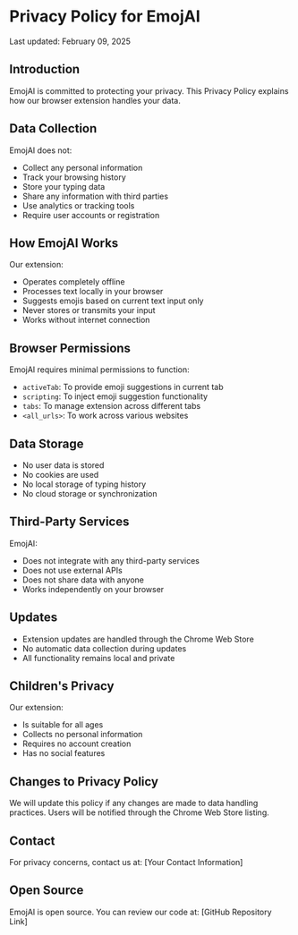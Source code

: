 # Privacy Policy for EmojAI

Last updated: February 09, 2025

## Introduction
EmojAI is committed to protecting your privacy. This Privacy Policy explains how our browser extension handles your data.

## Data Collection
EmojAI does not:
- Collect any personal information
- Track your browsing history
- Store your typing data
- Share any information with third parties
- Use analytics or tracking tools
- Require user accounts or registration

## How EmojAI Works
Our extension:
- Operates completely offline
- Processes text locally in your browser
- Suggests emojis based on current text input only
- Never stores or transmits your input
- Works without internet connection

## Browser Permissions
EmojAI requires minimal permissions to function:
- `activeTab`: To provide emoji suggestions in current tab
- `scripting`: To inject emoji suggestion functionality
- `tabs`: To manage extension across different tabs
- `<all_urls>`: To work across various websites

## Data Storage
- No user data is stored
- No cookies are used
- No local storage of typing history
- No cloud storage or synchronization

## Third-Party Services
EmojAI:
- Does not integrate with any third-party services
- Does not use external APIs
- Does not share data with anyone
- Works independently on your browser

## Updates
- Extension updates are handled through the Chrome Web Store
- No automatic data collection during updates
- All functionality remains local and private

## Children's Privacy
Our extension:
- Is suitable for all ages
- Collects no personal information
- Requires no account creation
- Has no social features

## Changes to Privacy Policy
We will update this policy if any changes are made to data handling practices. Users will be notified through the Chrome Web Store listing.

## Contact
For privacy concerns, contact us at:
[Your Contact Information]

## Open Source
EmojAI is open source. You can review our code at:
[GitHub Repository Link]
